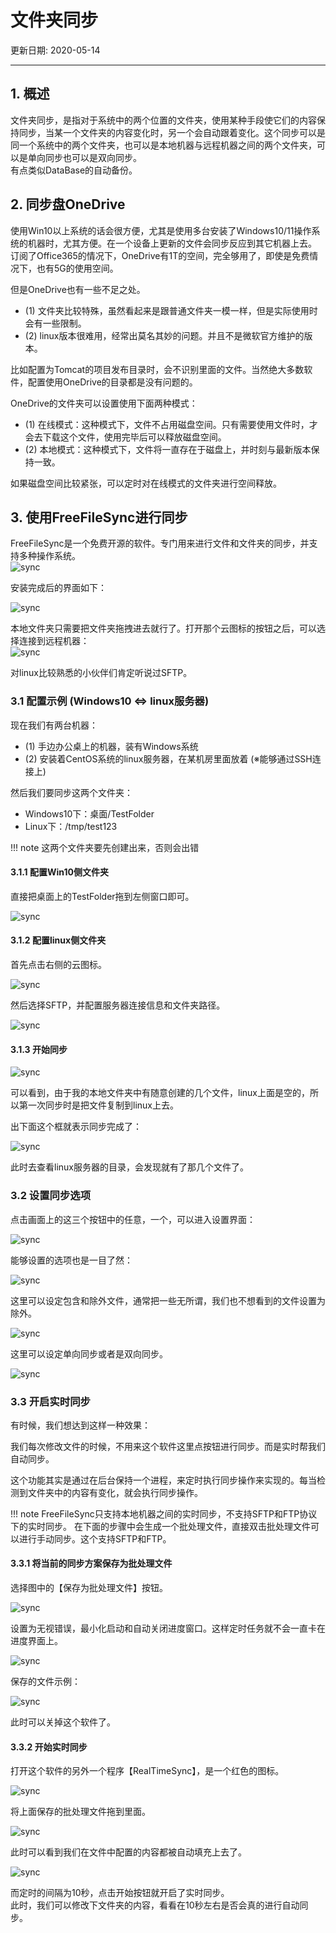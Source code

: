 # 文件夹同步

更新日期: 2020-05-14

-----------------------------------------------------

## 1.	概述			
    
文件夹同步，是指对于系统中的两个位置的文件夹，使用某种手段使它们的内容保持同步，当某一个文件夹的内容变化时，另一个会自动跟着变化。这个同步可以是同一个系统中的两个文件夹，也可以是本地机器与远程机器之间的两个文件夹，可以是单向同步也可以是双向同步。			
有点类似DataBase的自动备份。			
    
## 2.	同步盘OneDrive			
    
使用Win10以上系统的话会很方便，尤其是使用多台安装了Windows10/11操作系统的机器时，尤其方便。在一个设备上更新的文件会同步反应到其它机器上去。			
订阅了Office365的情况下，OneDrive有1T的空间，完全够用了，即使是免费情况下，也有5G的使用空间。			
    
但是OneDrive也有一些不足之处。			
    
- (1)	文件夹比较特殊，虽然看起来是跟普通文件夹一模一样，但是实际使用时会有一些限制。		
- (2)	linux版本很难用，经常出莫名其妙的问题。并且不是微软官方维护的版本。		
    
比如配置为Tomcat的项目发布目录时，会不识别里面的文件。当然绝大多数软件，配置使用OneDrive的目录都是没有问题的。			
    
OneDrive的文件夹可以设置使用下面两种模式：			
    
- (1)	在线模式：这种模式下，文件不占用磁盘空间。只有需要使用文件时，才会去下载这个文件，使用完毕后可以释放磁盘空间。
- (2)	本地模式：这种模式下，文件将一直存在于磁盘上，并时刻与最新版本保持一致。
    
如果磁盘空间比较紧张，可以定时对在线模式的文件夹进行空间释放。			
    
## 3.	使用FreeFileSync进行同步			
    
FreeFileSync是一个免费开源的软件。专门用来进行文件和文件夹的同步，并支持多种操作系统。			
![sync](S002.files/01.png)
 
安装完成后的界面如下：			
    
![sync](S002.files/02.png)
    
本地文件夹只需要把文件夹拖拽进去就行了。打开那个云图标的按钮之后，可以选择连接到远程机器：			
![sync](S002.files/03.png)
    
对linux比较熟悉的小伙伴们肯定听说过SFTP。			
    
### 3.1	配置示例 (Windows10 <=> linux服务器)		
    
现在我们有两台机器：		
    
- (1)	手边办公桌上的机器，装有Windows系统	
- (2)	安装着CentOS系统的linux服务器，在某机房里面放着	(※能够通过SSH连接上)	
    
然后我们要同步这两个文件夹：		
    
- Windows10下：桌面/TestFolder
- Linux下：/tmp/test123
    
!!! note
    这两个文件夹要先创建出来，否则会出错		
    
#### 3.1.1	配置Win10侧文件夹	
    
直接把桌面上的TestFolder拖到左侧窗口即可。	
    
![sync](S002.files/04.png)

#### 3.1.2	配置linux侧文件夹	
    
首先点击右侧的云图标。	
    
![sync](S002.files/05.png)
    
然后选择SFTP，并配置服务器连接信息和文件夹路径。	
    
![sync](S002.files/06.png)

#### 3.1.3	开始同步	
    
![sync](S002.files/07.png)

可以看到，由于我的本地文件夹中有随意创建的几个文件，linux上面是空的，所以第一次同步时是把文件复制到linux上去。	
    
出下面这个框就表示同步完成了：	
    
![sync](S002.files/08.png)

此时去查看linux服务器的目录，会发现就有了那几个文件了。	
    
### 3.2	设置同步选项		
    
点击画面上的这三个按钮中的任意，一个，可以进入设置界面：		
    
![sync](S002.files/09.png)

能够设置的选项也是一目了然：		
    
![sync](S002.files/10.png)

这里可以设定包含和除外文件，通常把一些无所谓，我们也不想看到的文件设置为除外。		
    
![sync](S002.files/11.png)

这里可以设定单向同步或者是双向同步。		
    
![sync](S002.files/12.png)

### 3.3	开启实时同步		
    
有时候，我们想达到这样一种效果：		
    
我们每次修改文件的时候，不用来这个软件这里点按钮进行同步。而是实时帮我们自动同步。	
    
这个功能其实是通过在后台保持一个进程，来定时执行同步操作来实现的。每当检测到文件夹中的内容有变化，就会执行同步操作。		
    
!!! note
    FreeFileSync只支持本地机器之间的实时同步，不支持SFTP和FTP协议下的实时同步。	
    在下面的步骤中会生成一个批处理文件，直接双击批处理文件可以进行手动同步。这个支持SFTP和FTP。	
    
#### 3.3.1	将当前的同步方案保存为批处理文件	
    
选择图中的【保存为批处理文件】按钮。	
    
![sync](S002.files/13.png)
    
设置为无视错误，最小化启动和自动关闭进度窗口。这样定时任务就不会一直卡在进度界面上。	
    
![sync](S002.files/14.png)
    
保存的文件示例：	
    
![sync](S002.files/15.png)

此时可以关掉这个软件了。	
    
#### 3.3.2	开始实时同步	
    
打开这个软件的另外一个程序【RealTimeSync】，是一个红色的图标。	
    
![sync](S002.files/16.png)

将上面保存的批处理文件拖到里面。	
    
![sync](S002.files/17.png)

此时可以看到我们在文件中配置的内容都被自动填充上去了。	
    
![sync](S002.files/18.png)

而定时的间隔为10秒，点击开始按钮就开启了实时同步。	
此时，我们可以修改下文件夹的内容，看看在10秒左右是否会真的进行自动同步。	
